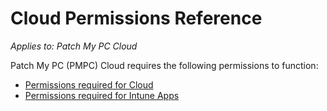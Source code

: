 # Cloud Permissions Reference

_Applies to: Patch My PC Cloud_

Patch My PC (PMPC) Cloud requires the following permissions to function:

* [Permissions required for Cloud](permissions-required-for-patch-my-pc-cloud.md)
* [Permissions required for Intune Apps](permissions-required-for-intune-apps.md)